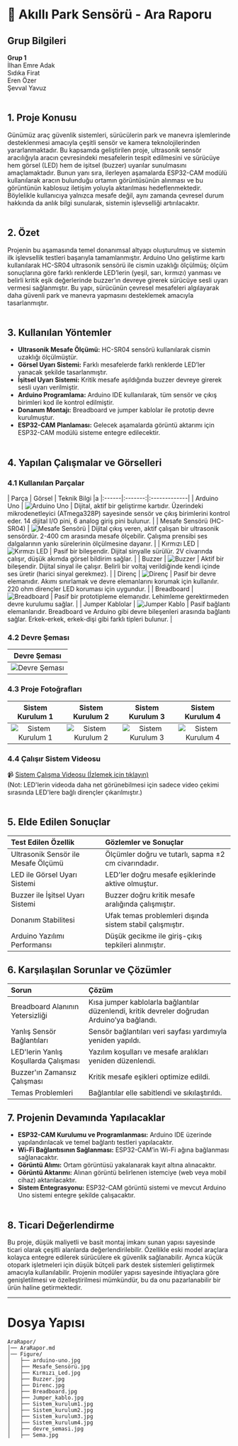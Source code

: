 # 📌 Akıllı Park Sensörü - Ara Raporu

## Grup Bilgileri
**Grup 1**  
İlhan Emre Adak  
Sıdıka Firat  
Eren Özer  
Şevval Yavuz
<br><br>
## 1. Proje Konusu

Günümüz araç güvenlik sistemleri, sürücülerin park ve manevra işlemlerinde desteklenmesi amacıyla çeşitli sensör ve kamera teknolojilerinden yararlanmaktadır. Bu kapsamda geliştirilen proje, ultrasonik sensör aracılığıyla aracın çevresindeki mesafelerin tespit edilmesini ve sürücüye hem görsel (LED) hem de işitsel (buzzer) uyarılar sunulmasını amaçlamaktadır. Bunun yanı sıra, ilerleyen aşamalarda ESP32-CAM modülü kullanılarak aracın bulunduğu ortamın görüntüsünün alınması ve bu görüntünün kablosuz iletişim yoluyla aktarılması hedeflenmektedir. Böylelikle kullanıcıya yalnızca mesafe değil, aynı zamanda çevresel durum hakkında da anlık bilgi sunularak, sistemin işlevselliği artırılacaktır.
<br><br>

## 2. Özet

Projenin bu aşamasında temel donanımsal altyapı oluşturulmuş ve sistemin ilk işlevsellik testleri başarıyla tamamlanmıştır. Arduino Uno geliştirme kartı kullanılarak HC-SR04 ultrasonik sensörü ile cismin uzaklığı ölçülmüş; ölçüm sonuçlarına göre farklı renklerde LED’lerin (yeşil, sarı, kırmızı) yanması ve belirli kritik eşik değerlerinde buzzer’ın devreye girerek sürücüye sesli uyarı vermesi sağlanmıştır. Bu yapı, sürücünün çevresel mesafeleri algılayarak daha güvenli park ve manevra yapmasını desteklemek amacıyla tasarlanmıştır.
<br><br>
## 3. Kullanılan Yöntemler

- **Ultrasonik Mesafe Ölçümü:** HC-SR04 sensörü kullanılarak cismin uzaklığı ölçülmüştür.
- **Görsel Uyarı Sistemi:** Farklı mesafelerde farklı renklerde LED’ler yanacak şekilde tasarlanmıştır.
- **İşitsel Uyarı Sistemi:** Kritik mesafe aşıldığında buzzer devreye girerek sesli uyarı verilmiştir.
- **Arduino Programlama:** Arduino IDE kullanılarak, tüm sensör ve çıkış birimleri kod ile kontrol edilmiştir.
- **Donanım Montajı:** Breadboard ve jumper kablolar ile prototip devre kurulmuştur.
- **ESP32-CAM Planlaması:** Gelecek aşamalarda görüntü aktarımı için ESP32-CAM modülü sisteme entegre edilecektir.
<br><br>
## 4. Yapılan Çalışmalar ve Görselleri



### 4.1 Kullanılan Parçalar

| Parça | Görsel | Teknik Bilgi |a
|:------|:-------:|:-------------|
| Arduino Uno | ![Arduino Uno](./Figure/arduino-uno.jpg) | Dijital, aktif bir geliştirme kartıdır. Üzerindeki mikrodenetleyici (ATmega328P) sayesinde sensör ve çıkış birimlerini kontrol eder. 14 dijital I/O pini, 6 analog giriş pini bulunur. |
| Mesafe Sensörü (HC-SR04) | ![Mesafe Sensörü](./Figure/Mesafe_Sensörü.jpg) | Dijital çıkış veren, aktif çalışan bir ultrasonik sensördür. 2-400 cm arasında mesafe ölçebilir. Çalışma prensibi ses dalgalarının yankı sürelerinin ölçülmesine dayanır. |
| Kırmızı LED | ![Kırmızı LED](./Figure/Kırmızı_Led.jpg) | Pasif bir bileşendir. Dijital sinyalle sürülür. 2V civarında çalışır, düşük akımda görsel bildirim sağlar. |
| Buzzer | ![Buzzer](./Figure/Buzzer.jpg) | Aktif bir bileşendir. Dijital sinyal ile çalışır. Belirli bir voltaj verildiğinde kendi içinde ses üretir (harici sinyal gerekmez). |
| Direnç | ![Direnç](./Figure/Direnc.jpg) | Pasif bir devre elemanıdır. Akımı sınırlamak ve devre elemanlarını korumak için kullanılır. 220 ohm dirençler LED koruması için uygundur. |
| Breadboard | ![Breadboard](./Figure/Breadboard.jpg) | Pasif bir prototipleme elemanıdır. Lehimleme gerektirmeden devre kurulumu sağlar. |
| Jumper Kablolar | ![Jumper Kablo](./Figure/Jumper_kablo.jpg) | Pasif bağlantı elemanlarıdır. Breadboard ve Arduino gibi devre bileşenleri arasında bağlantı sağlar. Erkek-erkek, erkek-dişi gibi farklı tipleri bulunur. |




### 4.2 Devre Şeması

| Devre Şeması |
|:------------:|
| ![Devre Şeması](./Figure/Sema.jpg) |

### 4.3 Proje Fotoğrafları

| Sistem Kurulum 1 | Sistem Kurulum 2 | Sistem Kurulum 3 | Sistem Kurulum 4 |
|:----------------:|:----------------:|:----------------:|:----------------:|
| ![Sistem Kurulum 1](./Figure/Sistem_kurulum1.jpg) | ![Sistem Kurulum 2](./Figure/Sistem_kurulum2.jpg) | ![Sistem Kurulum 3](./Figure/Sistem_kurulum3.jpg) | ![Sistem Kurulum 4](./Figure/Sistem_kurulum4.jpg) |


### 4.4 Çalışır Sistem Videosu

📹 [Sistem Çalışma Videosu (İzlemek için tıklayın)](https://www.youtube.com/shorts/-A3FBNeWkMM?feature=share)
<br>
(Not: LED'lerin videoda daha net görünebilmesi için sadece video çekimi sırasında LED'lere bağlı dirençler çıkarılmıştır.)
<br><br>
## 5. Elde Edilen Sonuçlar

| Test Edilen Özellik | Gözlemler ve Sonuçlar |
|:-------------------|:----------------------|
| Ultrasonik Sensör ile Mesafe Ölçümü | Ölçümler doğru ve tutarlı, sapma ±2 cm civarındadır. |
| LED ile Görsel Uyarı Sistemi | LED'ler doğru mesafe eşiklerinde aktive olmuştur. |
| Buzzer ile İşitsel Uyarı Sistemi | Buzzer doğru kritik mesafe aralığında çalışmıştır. |
| Donanım Stabilitesi | Ufak temas problemleri dışında sistem stabil çalışmıştır. |
| Arduino Yazılımı Performansı | Düşük gecikme ile giriş-çıkış tepkileri alınmıştır. | <br><br>br><br>
## 6. Karşılaşılan Sorunlar ve Çözümler

| Sorun | Çözüm |
|:-----|:------|
| Breadboard Alanının Yetersizliği | Kısa jumper kablolarla bağlantılar düzenlendi, kritik devreler doğrudan Arduino’ya bağlandı. |
| Yanlış Sensör Bağlantıları | Sensör bağlantıları veri sayfası yardımıyla yeniden yapıldı. |
| LED'lerin Yanlış Koşullarda Çalışması | Yazılım koşulları ve mesafe aralıkları yeniden düzenlendi. |
| Buzzer'ın Zamansız Çalışması | Kritik mesafe eşikleri optimize edildi. |
| Temas Problemleri | Bağlantılar elle sabitlendi ve sıkılaştırıldı. | <br><br>br><br>



## 7. Projenin Devamında Yapılacaklar

- **ESP32-CAM Kurulumu ve Programlanması:** Arduino IDE üzerinde yapılandırılacak ve temel bağlantı testleri yapılacaktır.
- **Wi-Fi Bağlantısının Sağlanması:** ESP32-CAM’in Wi-Fi ağına bağlanması sağlanacaktır.
- **Görüntü Alımı:** Ortam görüntüsü yakalanarak kayıt altına alınacaktır.
- **Görüntü Aktarımı:** Alınan görüntü belirlenen istemciye (web veya mobil cihaz) aktarılacaktır.
- **Sistem Entegrasyonu:** ESP32-CAM görüntü sistemi ve mevcut Arduino Uno sistemi entegre şekilde çalışacaktır.
<br><br>


## 8. Ticari Değerlendirme

Bu proje, düşük maliyetli ve basit montaj imkanı sunan yapısı sayesinde ticari olarak çeşitli alanlarda değerlendirilebilir. Özellikle eski model araçlara kolayca entegre edilerek sürücülere ek güvenlik sağlanabilir. Ayrıca küçük otopark işletmeleri için düşük bütçeli park destek sistemleri geliştirmek amacıyla kullanılabilir. Projenin modüler yapısı sayesinde ihtiyaçlara göre genişletilmesi ve özelleştirilmesi mümkündür, bu da onu pazarlanabilir bir ürün haline getirmektedir.

---


# Dosya Yapısı

```
AraRapor/
│── AraRapor.md
│── Figure/
│   ├── arduino-uno.jpg
│   ├── Mesafe_Sensörü.jpg
│   ├── Kırmızı_Led.jpg
│   ├── Buzzer.jpg
│   ├── Direnc.jpg
│   ├── Breadboard.jpg
│   ├── Jumper_kablo.jpg
│   ├── Sistem_kurulum1.jpg
│   ├── Sistem_kurulum2.jpg
│   ├── Sistem_kurulum3.jpg
│   ├── Sistem_kurulum4.jpg
│   ├── devre_semasi.jpg
│   ├── Sema.jpg


```

